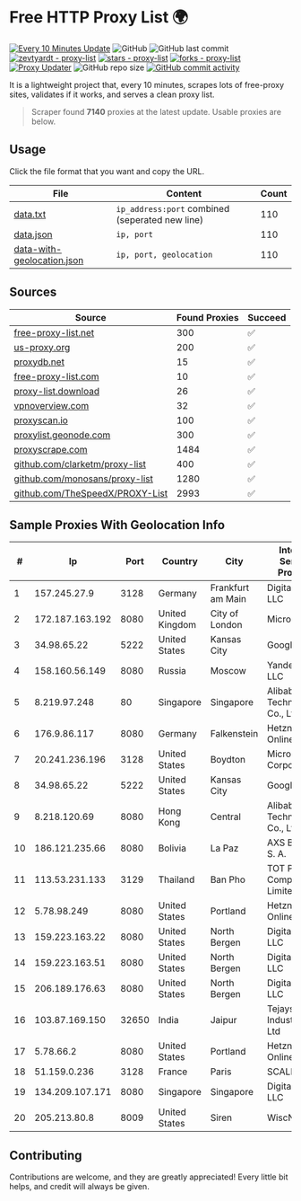 
# Free HTTP Proxy List 🌍

[![Every 10 Minutes Update](https://github.com/mertguvencli/http-proxy-list/actions/workflows/main.yml/badge.svg?branch=main)](https://github.com/mertguvencli/http-proxy-list/actions/workflows/main.yml)
![GitHub](https://img.shields.io/github/license/mertguvencli/http-proxy-list)
![GitHub last commit](https://img.shields.io/github/last-commit/mertguvencli/http-proxy-list)
[![zevtyardt - proxy-list](https://img.shields.io/static/v1?label=zevtyardt&message=proxy-list&color=blue&logo=github)](https://github.com/zevtyardt/proxy-list "Go to GitHub repo")
[![stars - proxy-list](https://img.shields.io/github/stars/zevtyardt/proxy-list?style=social)](https://github.com/zevtyardt/proxy-list)
[![forks - proxy-list](https://img.shields.io/github/forks/zevtyardt/proxy-list?style=social)](https://github.com/zevtyardt/proxy-list)
[![Proxy Updater](https://github.com/zevtyardt/proxy-list/workflows/Proxy%20Updater/badge.svg)](https://github.com/zevtyardt/proxy-list/actions?query=workflow:"Proxy+Updater")
![GitHub repo size](https://img.shields.io/github/repo-size/zevtyardt/proxy-list)
[![GitHub commit activity](https://img.shields.io/github/commit-activity/m/zevtyardt/proxy-list?logo=commits)](https://github.com/zevtyardt/proxy-list/commits/main)

It is a lightweight project that, every 10 minutes, scrapes lots of free-proxy sites, validates if it works, and serves a clean proxy list.

> Scraper found **7140** proxies at the latest update. Usable proxies are below.

## Usage

Click the file format that you want and copy the URL.

|File|Content|Count|
|----|-------|-----|
|[data.txt](https://raw.githubusercontent.com/mertguvencli/http-proxy-list/main/proxy-list/data.txt)|`ip_address:port` combined (seperated new line)|110|
|[data.json](https://raw.githubusercontent.com/mertguvencli/http-proxy-list/main/proxy-list/data.json)|`ip, port`|110|
|[data-with-geolocation.json](https://raw.githubusercontent.com/mertguvencli/http-proxy-list/main/proxy-list/data-with-geolocation.json)|`ip, port, geolocation`|110|

## Sources

|Source|Found Proxies|Succeed|
|------|-------------|-------|
|[free-proxy-list.net](https://free-proxy-list.net)|300|✅|
|[us-proxy.org](https://www.us-proxy.org)|200|✅|
|[proxydb.net](http://proxydb.net)|15|✅|
|[free-proxy-list.com](https://free-proxy-list.com/?page=&port=&type%5B%5D=http&type%5B%5D=https&up_time=0&search=Search)|10|✅|
|[proxy-list.download](https://www.proxy-list.download/HTTP)|26|✅|
|[vpnoverview.com](https://vpnoverview.com/privacy/anonymous-browsing/free-proxy-servers)|32|✅|
|[proxyscan.io](https://www.proxyscan.io)|100|✅|
|[proxylist.geonode.com](https://proxylist.geonode.com/api/proxy-list?limit=300&page=1&sort_by=lastChecked&sort_type=desc&protocols=http,https)|300|✅|
|[proxyscrape.com](https://api.proxyscrape.com/v2/?request=displayproxies&protocol=http&timeout=10000&country=all&ssl=all&anonymity=all)|1484|✅|
|[github.com/clarketm/proxy-list](https://raw.githubusercontent.com/clarketm/proxy-list/master/proxy-list-raw.txt)|400|✅|
|[github.com/monosans/proxy-list](https://raw.githubusercontent.com/monosans/proxy-list/main/proxies/http.txt)|1280|✅|
|[github.com/TheSpeedX/PROXY-List](https://raw.githubusercontent.com/TheSpeedX/PROXY-List/master/http.txt)|2993|✅|


## Sample Proxies With Geolocation Info

|#|Ip|Port|Country|City|Internet Service Provider|
|-|--|----|-------|----|-------------------------|
|1|157.245.27.9|3128|Germany|Frankfurt am Main|DigitalOcean, LLC|
|2|172.187.163.192|8080|United Kingdom|City of London|Microsoft|
|3|34.98.65.22|5222|United States|Kansas City|Google LLC|
|4|158.160.56.149|8080|Russia|Moscow|Yandex.Cloud LLC|
|5|8.219.97.248|80|Singapore|Singapore|Alibaba (US) Technology Co., Ltd.|
|6|176.9.86.117|8080|Germany|Falkenstein|Hetzner Online GmbH|
|7|20.241.236.196|3128|United States|Boydton|Microsoft Corporation|
|8|34.98.65.22|5222|United States|Kansas City|Google LLC|
|9|8.218.120.69|8080|Hong Kong|Central|Alibaba (US) Technology Co., Ltd.|
|10|186.121.235.66|8080|Bolivia|La Paz|AXS Bolivia S. A.|
|11|113.53.231.133|3129|Thailand|Ban Pho|TOT Public Company Limited|
|12|5.78.98.249|8080|United States|Portland|Hetzner Online GmbH|
|13|159.223.163.22|8080|United States|North Bergen|DigitalOcean, LLC|
|14|159.223.163.51|8080|United States|North Bergen|DigitalOcean, LLC|
|15|206.189.176.63|8080|United States|North Bergen|DigitalOcean, LLC|
|16|103.87.169.150|32650|India|Jaipur|Tejays Industries Pvt Ltd|
|17|5.78.66.2|8080|United States|Portland|Hetzner Online GmbH|
|18|51.159.0.236|3128|France|Paris|SCALEWAY|
|19|134.209.107.171|8080|Singapore|Singapore|DigitalOcean, LLC|
|20|205.213.80.8|8009|United States|Siren|WiscNet|



## Contributing

Contributions are welcome, and they are greatly appreciated! Every
little bit helps, and credit will always be given.

